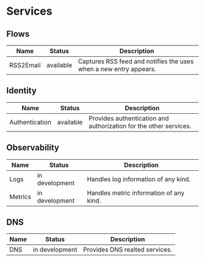 # Services

## Flows

| Name      | Status    | Description                                                       |
| --------- | --------- | ----------------------------------------------------------------- |
| RSS2Email | available | Captures RSS feed and notifies the uses when a new entry appears. |

## Identity

| Name           | Status    | Description                                                       |
| -------------- | --------- | ----------------------------------------------------------------- |
| Authentication | available | Provides authentication and authorization for the other services. |

## Observability

| Name    | Status         | Description                             |
| ------- | -------------- | --------------------------------------- |
| Logs    | in development | Handles log information of any kind.    |
| Metrics | in development | Handles metric information of any kind. |

## DNS

| Name | Status         | Description                    |
| ---- | -------------- | ------------------------------ |
| DNS  | in development | Provides DNS realted services. |

